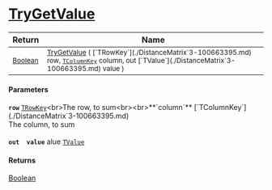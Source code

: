 # [TryGetValue](./DistanceMatrix`3-100663395.md)



| Return | Name | 
| --- | --- | 
| <sub>[Boolean](https://docs.microsoft.com/en-us/dotnet/api/System.Boolean)</sub>| <sub>[TryGetValue](./DistanceMatrix`3-100663395.md) ( [`TRowKey`](./DistanceMatrix`3-100663395.md) row, [`TColumnKey`](./DistanceMatrix`3-100663395.md) column, out [`TValue`](./DistanceMatrix`3-100663395.md) value )</sub>| <br>


#### Parameters
**`row`**  [`TRowKey`](./DistanceMatrix`3-100663395.md)<br>The row, to sum<br><br>**`column`**  [`TColumnKey`](./DistanceMatrix`3-100663395.md)<br>The column, to sum<br><br>**`out  value`**  alue  [`TValue`](./DistanceMatrix`3-100663395.md)<br>
#### Returns
[Boolean](https://docs.microsoft.com/en-us/dotnet/api/System.Boolean)